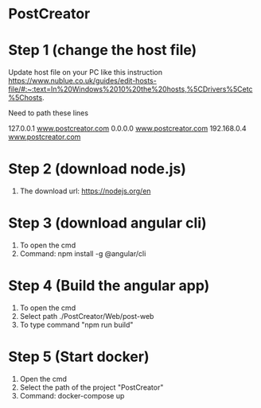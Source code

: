 # PostCreator
# Step 1 (change the host file)

Update host file on your PC like this instruction https://www.nublue.co.uk/guides/edit-hosts-file/#:~:text=In%20Windows%2010%20the%20hosts,%5CDrivers%5Cetc%5Chosts.

Need to path these lines

127.0.0.1 www.postcreator.com
0.0.0.0 www.postcreator.com
192.168.0.4 www.postcreator.com
# Step 2 (download node.js)
1. The download url: https://nodejs.org/en
# Step 3 (download angular cli)
1. To open the cmd
2. Command: npm install -g @angular/cli
# Step 4 (Build the angular app)
1. To open the cmd
2. Select path ./PostCreator/Web/post-web
3. To type command "npm run build"
# Step 5 (Start docker)
1. Open the cmd
2. Select the path of the project "PostCreator"
3. Command: docker-compose up
